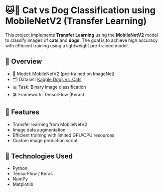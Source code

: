 # 🐱🐶 Cat vs Dog Classification using MobileNetV2 (Transfer Learning)

This project implements **Transfer Learning** using the **MobileNetV2** model to classify images of **cats** and **dogs**. The goal is to achieve high accuracy with efficient training using a lightweight pre-trained model.

## 📌 Overview

- 🧠 Model: MobileNetV2 (pre-trained on ImageNet)
- 🗂️ Dataset: [Kaggle Dogs vs. Cats](https://www.kaggle.com/c/dogs-vs-cats/data)
- 📊 Task: Binary image classification
- 🛠️ Framework: TensorFlow (Keras)

## 🔧 Features

- Transfer learning from MobileNetV2
- Image data augmentation
- Efficient training with limited GPU/CPU resources
- Custom image prediction script

## 🚀 Technologies Used

- Python
- TensorFlow / Keras
- NumPy
- Matplotlib
